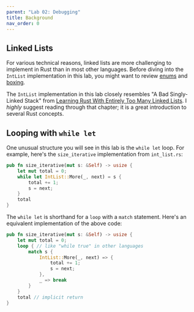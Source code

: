 ```yaml
---
parent: "Lab 02: Debugging"
title: Background
nav_order: 0
---
```


## Linked Lists

For various technical reasons, linked lists are more challenging to implement in Rust than in most other languages. Before diving into the `IntList` implementation in this lab, you might want to review [enums](https://doc.rust-lang.org/book/ch06-01-defining-an-enum.html) and [boxing](https://doc.rust-lang.org/book/ch15-01-box.html).

The `IntList` implementation in this lab closely resembles "A Bad Singly-Linked Stack" from [Learning Rust With Entirely Too Many Linked Lists](https://rust-unofficial.github.io/too-many-lists/). I _highly_ suggest reading through that chapter; it is a great introduction to several Rust concepts.


## Looping with `while let`

One unusual structure you will see in this lab is the `while let` loop. For example, here's the `size_iterative` implementation from `int_list.rs`:

```rust
pub fn size_iterative(mut s: &Self) -> usize {
    let mut total = 0;
    while let IntList::More(_, next) = s {
        total += 1;
        s = next;
    }
    total
}
```
The `while let` is shorthand for a `loop` with a `match` statement. Here's an equivalent implementation of the above code:
```rust
pub fn size_iterative(mut s: &Self) -> usize {
    let mut total = 0;
    loop { // like "while true" in other languages
        match s {
            IntList::More(_, next) => {
                total += 1;
                s = next;
            },
            _ => break
        }
    }
    total // implicit return
}
```

